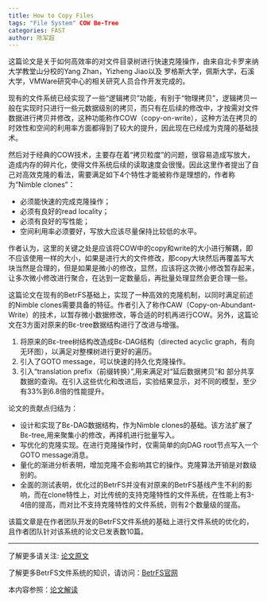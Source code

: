 ```yaml
---
title: How to Copy Files
tags: "File System" COW Be-Tree
categories: FAST
author: 陈军超
---
```


这篇论文是关于如何高效率的对文件目录树进行快速克隆操作，由来自北卡罗来纳大学教堂山分校的Yang Zhan，Yizheng Jiao以及 罗格斯大学，佩斯大学，石溪大学，VMWare研究中心的相关研究人员合作开发完成的。

现有的文件系统已经实现了一些“逻辑拷贝”功能，有别于“物理拷贝”，逻辑拷贝一般在实现时只进行一些元数据级别的拷贝，而只有在后续的修改中，才按需对文件数据进行拷贝并修改，这种功能称作COW（copy-on-write），这种方法在拷贝的时效性和空间的利用率方面都得到了较大的提升，因此现在已经成为克隆的基础技术。

然后对于经典的COW技术，主要存在着“拷贝粒度”的问题，很容易造成写放大，造成内存的碎片化，使得文件系统后续的读取速度会很慢。因此这里作者提出了自己对高效克隆的看法，需要满足如下4个特性才能被称作是理想的，作者称为“Nimble clones”：
* 必须能快速的完成克隆操作；
* 必须有良好的read locality；
* 必须有良好的写性能；
* 空间利用率必须要好，写放大应该尽量保持比较低的水平。

作者认为，这里的关键之处是应该将COW中的copy和write的大小进行解耦，即不应该使用一样的大小，如果是进行大的文件修改，那copy大块然后再覆盖写大块当然是合理的，但是如果是微小的修改，显然，应该将这次微小修改暂存起来，让多次微小修改进行聚合，在达到一定数量后，再批量处理显然会更合理一些。

这篇论文在现有的BetrFS基础上，实现了一种高效的克隆机制，以同时满足前述的Nimble clones需要具备的特征。作者引入了称作CAW（Copy-on-Abundant-Write）的技术，以暂存微小数据修改，等合适的时机再进行COW。另外，这篇论文在3方面对原来的Bε-tree数据结构进行了改进与增强。
1. 将原来的Bε-tree树结构改造成Bε-DAG结构（directed acyclic graph，有向无环图），以满足对整棵树进行更好的遍历。
2. 引入了GOTO message，可以快速的持久化克隆操作。
3. 引入“translation prefix（前缀转换）”,用来满足对“延后数据拷贝”和 部分共享数据的查询。在引入这些优化和改进后，实验结果显示，对不同的模型，至少有33%到6.8倍的性能提升。

论文的贡献点归结为：
* 设计和实现了Bε-DAG数据结构，作为Nimble clones的基础。该方法扩展了Bε-tree,用来聚集小的修改，再择机进行批量写入。
* 写优化的克隆实现。在进行克隆操作时，仅需简单的向DAG root节点写入一个GOTO message消息。
* 量化的渐进分析表明，增加克隆不会影响其它的操作。克隆算法开销是对数级别的。
* 全面的测试表明，优化过的BetrFS并没有对原来的BetrFS基线产生不利的影响，而在clone特性上，对比传统的支持克隆特性的文件系统，在性能上有3-4倍的提高，而对比不支持克隆特性的文件系统，则有2个数量级的提高。

该篇文章是在作者团队开发的BetrFS文件系统的基础上进行文件系统的优化的，且作者团队针对该系统的论文已发表数10篇。

---

了解更多请关注: [论文原文](https://www.usenix.org/conference/fast20/presentation/zhan) 

了解更多BetrFS文件系统的知识，请访问：[BetrFS官网](http://www.betrfs.org/) 

本内容参照：[论文解读](http://www.ctoutiao.com/2672341.html)

